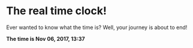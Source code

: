 # The real time clock!

Ever wanted to know what the time is? Well, your journey is about to end!

**The time is Nov 06, 2017, 13:37**